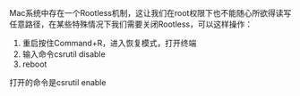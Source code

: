 Mac系统中存在一个Rootless机制，这让我们在root权限下也不能随心所欲得读写任意路径，在某些特殊情况下我们需要关闭Rootless，可以这样操作：
1. 重启按住Command+R，进入恢复模式，打开终端
2. 输入命令csrutil disable
3. reboot

打开的命令是csrutil enable
